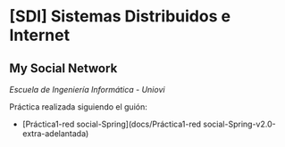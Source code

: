 # [SDI]  Sistemas Distribuidos e Internet

## My Social Network

*Escuela de Ingeniería Informática - Uniovi*

Práctica realizada siguiendo el guión:

- [Práctica1-red social-Spring](docs/Práctica1-red social-Spring-v2.0-extra-adelantada)